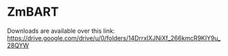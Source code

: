 
# ZmBART

Downloads are available over this link: https://drive.google.com/drive/u/0/folders/14DrrxlXJNiXf_266kmcR9KIY9u_28QYW
